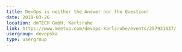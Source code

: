 ```yaml
---
title: DevOps is neither the Answer nor the Question!
date: 2019-03-26
location: dmTECH GmbH, Karlsruhe
link: https://www.meetup.com/devops-karlsruhe/events/257931637/
usergroup: devopska
type: usergroup
---
```

